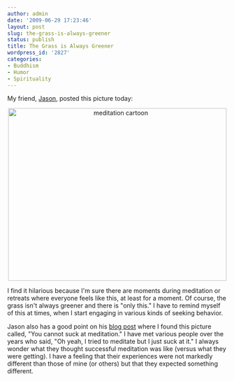 ```yaml
---
author: admin
date: '2009-06-29 17:23:46'
layout: post
slug: the-grass-is-always-greener
status: publish
title: The Grass is Always Greener
wordpress_id: '2827'
categories:
- Buddhism
- Humor
- Spirituality
---
```

My friend, <a href="http://zangthal.blogspot.com/">Jason</a>, posted this picture today:

<div align="center"><a href="http://www.flickr.com/photos/albill/3673770826/" title="meditation cartoon by albill, on Flickr"><img src="http://farm4.static.flickr.com/3396/3673770826_6da9542836.jpg" width="500" height="395" alt="meditation cartoon" /></a></div>

I find it hilarious because I'm sure there are moments during meditation or retreats where everyone feels like this, at least for a moment. Of course, the grass isn't always greener and there is "only this." I have to remind myself of this at times, when I start engaging in various kinds of seeking behavior. 

Jason also has a good point on his <a href="http://zangthal.blogspot.com/2009/06/you-cannot-suck-at-meditation-i-meet.html">blog post</a> where I found this picture called, "You cannot suck at meditation." I have met various people over the years who said, "Oh yeah, I tried to meditate but I just suck at it." I always wonder what they thought successful meditation was like (versus what they were getting). I have a feeling that their experiences were not markedly different than those of mine (or others) but that they expected something different.
